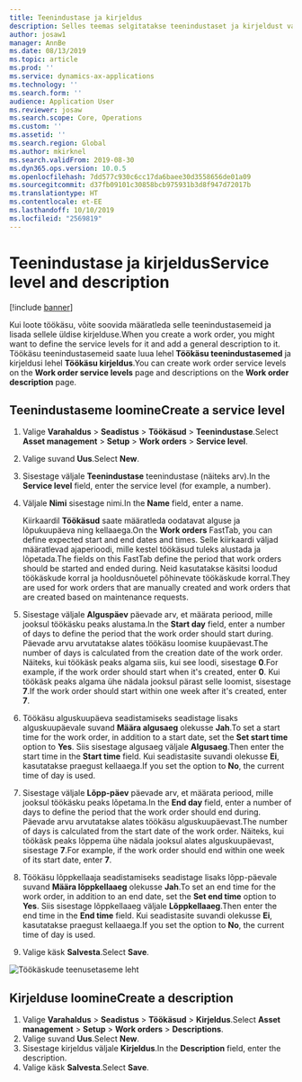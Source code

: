 ```yaml
---
title: Teenindustase ja kirjeldus
description: Selles teemas selgitatakse teenindustaset ja kirjeldust varahalduses.
author: josaw1
manager: AnnBe
ms.date: 08/13/2019
ms.topic: article
ms.prod: ''
ms.service: dynamics-ax-applications
ms.technology: ''
ms.search.form: ''
audience: Application User
ms.reviewer: josaw
ms.search.scope: Core, Operations
ms.custom: ''
ms.assetid: ''
ms.search.region: Global
ms.author: mkirknel
ms.search.validFrom: 2019-08-30
ms.dyn365.ops.version: 10.0.5
ms.openlocfilehash: 7dd577c930c6cc17da6baee30d3558656de01a09
ms.sourcegitcommit: d37fb09101c30858bcb975931b3d8f947d72017b
ms.translationtype: HT
ms.contentlocale: et-EE
ms.lasthandoff: 10/10/2019
ms.locfileid: "2569819"
---
```

# <a name="service-level-and-description"></a><span data-ttu-id="db8af-103">Teenindustase ja kirjeldus</span><span class="sxs-lookup"><span data-stu-id="db8af-103">Service level and description</span></span>

[!include [banner](../../includes/banner.md)]

 

<span data-ttu-id="db8af-104">Kui loote töökäsu, võite soovida määratleda selle teenindustasemeid ja lisada sellele üldise kirjelduse.</span><span class="sxs-lookup"><span data-stu-id="db8af-104">When you create a work order, you might want to define the service levels for it and add a general description to it.</span></span> <span data-ttu-id="db8af-105">Töökäsu teenindustasemeid saate luua lehel **Töökäsu teenindustasemed** ja kirjeldusi lehel **Töökäsu kirjeldus**.</span><span class="sxs-lookup"><span data-stu-id="db8af-105">You can create work order service levels on the **Work order service levels** page and descriptions on the **Work order description** page.</span></span>

## <a name="create-a-service-level"></a><span data-ttu-id="db8af-106">Teenindustaseme loomine</span><span class="sxs-lookup"><span data-stu-id="db8af-106">Create a service level</span></span>

1. <span data-ttu-id="db8af-107">Valige **Varahaldus** \> **Seadistus** \> **Töökäsud** \> **Teenindustase**.</span><span class="sxs-lookup"><span data-stu-id="db8af-107">Select **Asset management** \> **Setup** \> **Work orders** \> **Service level**.</span></span>
2. <span data-ttu-id="db8af-108">Valige suvand **Uus**.</span><span class="sxs-lookup"><span data-stu-id="db8af-108">Select **New**.</span></span>
3. <span data-ttu-id="db8af-109">Sisestage väljale **Teenindustase** teenindustase (näiteks arv).</span><span class="sxs-lookup"><span data-stu-id="db8af-109">In the **Service level** field, enter the service level (for example, a number).</span></span>
4. <span data-ttu-id="db8af-110">Väljale **Nimi** sisestage nimi.</span><span class="sxs-lookup"><span data-stu-id="db8af-110">In the **Name** field, enter a name.</span></span>

    <span data-ttu-id="db8af-111">Kiirkaardil **Töökäsud** saate määratleda oodatavat alguse ja lõpukuupäeva ning kellaaega.</span><span class="sxs-lookup"><span data-stu-id="db8af-111">On the **Work orders** FastTab, you can define expected start and end dates and times.</span></span> <span data-ttu-id="db8af-112">Selle kiirkaardi väljad määratlevad ajaperioodi, mille kestel töökäsud tuleks alustada ja lõpetada.</span><span class="sxs-lookup"><span data-stu-id="db8af-112">The fields on this FastTab define the period that work orders should be started and ended during.</span></span> <span data-ttu-id="db8af-113">Neid kasutatakse käsitsi loodud töökäskude korral ja hooldusnõuetel põhinevate töökäskude korral.</span><span class="sxs-lookup"><span data-stu-id="db8af-113">They are used for work orders that are manually created and work orders that are created based on maintenance requests.</span></span> 

5. <span data-ttu-id="db8af-114">Sisestage väljale **Alguspäev** päevade arv, et määrata periood, mille jooksul töökäsku peaks alustama.</span><span class="sxs-lookup"><span data-stu-id="db8af-114">In the **Start day** field, enter a number of days to define the period that the work order should start during.</span></span> <span data-ttu-id="db8af-115">Päevade arvu arvutatakse alates töökäsu loomise kuupäevast.</span><span class="sxs-lookup"><span data-stu-id="db8af-115">The number of days is calculated from the creation date of the work order.</span></span> <span data-ttu-id="db8af-116">Näiteks, kui töökäsk peaks algama siis, kui see loodi, sisestage **0**.</span><span class="sxs-lookup"><span data-stu-id="db8af-116">For example, if the work order should start when it's created, enter **0**.</span></span> <span data-ttu-id="db8af-117">Kui töökäsk peaks algama ühe nädala jooksul pärast selle loomist, sisestage **7**.</span><span class="sxs-lookup"><span data-stu-id="db8af-117">If the work order should start within one week after it's created, enter **7**.</span></span>
6. <span data-ttu-id="db8af-118">Töökäsu alguskuupäeva seadistamiseks seadistage lisaks alguskuupäevale suvand **Määra algusaeg** olekusse **Jah**.</span><span class="sxs-lookup"><span data-stu-id="db8af-118">To set a start time for the work order, in addition to a start date, set the **Set start time** option to **Yes**.</span></span> <span data-ttu-id="db8af-119">Siis sisestage algusaeg väljale **Algusaeg**.</span><span class="sxs-lookup"><span data-stu-id="db8af-119">Then enter the start time in the **Start time** field.</span></span> <span data-ttu-id="db8af-120">Kui seadistasite suvandi olekusse **Ei**, kasutatakse praegust kellaaega.</span><span class="sxs-lookup"><span data-stu-id="db8af-120">If you set the option to **No**, the current time of day is used.</span></span>
7. <span data-ttu-id="db8af-121">Sisestage väljale **Lõpp-päev** päevade arv, et määrata periood, mille jooksul töökäsku peaks lõpetama.</span><span class="sxs-lookup"><span data-stu-id="db8af-121">In the **End day** field, enter a number of days to define the period that the work order should end during.</span></span> <span data-ttu-id="db8af-122">Päevade arvu arvutatakse alates töökäsu alguskuupäevast.</span><span class="sxs-lookup"><span data-stu-id="db8af-122">The number of days is calculated from the start date of the work order.</span></span> <span data-ttu-id="db8af-123">Näiteks, kui töökäsk peaks lõppema ühe nädala jooksul alates alguskuupäevast, sisestage **7**.</span><span class="sxs-lookup"><span data-stu-id="db8af-123">For example, if the work order should end within one week of its start date, enter **7**.</span></span>
8. <span data-ttu-id="db8af-124">Töökäsu lõppkellaaja seadistamiseks seadistage lisaks lõpp-päevale suvand **Määra lõppkellaaeg** olekusse **Jah**.</span><span class="sxs-lookup"><span data-stu-id="db8af-124">To set an end time for the work order, in addition to an end date, set the **Set end time** option to **Yes**.</span></span> <span data-ttu-id="db8af-125">Siis sisestage lõppkellaaeg väljale **Lõppkellaaeg**.</span><span class="sxs-lookup"><span data-stu-id="db8af-125">Then enter the end time in the **End time** field.</span></span> <span data-ttu-id="db8af-126">Kui seadistasite suvandi olekusse **Ei**, kasutatakse praegust kellaaega.</span><span class="sxs-lookup"><span data-stu-id="db8af-126">If you set the option to **No**, the current time of day is used.</span></span>
9. <span data-ttu-id="db8af-127">Valige käsk **Salvesta**.</span><span class="sxs-lookup"><span data-stu-id="db8af-127">Select **Save**.</span></span>

![Töökäskude teenusetaseme leht](media/19-setup-for-work-orders.png)

## <a name="create-a-description"></a><span data-ttu-id="db8af-129">Kirjelduse loomine</span><span class="sxs-lookup"><span data-stu-id="db8af-129">Create a description</span></span>

1. <span data-ttu-id="db8af-130">Valige **Varahaldus** \> **Seadistus** \> **Töökäsud** \> **Kirjeldus**.</span><span class="sxs-lookup"><span data-stu-id="db8af-130">Select **Asset management** \> **Setup** \> **Work orders** \> **Descriptions**.</span></span>
2. <span data-ttu-id="db8af-131">Valige suvand **Uus**.</span><span class="sxs-lookup"><span data-stu-id="db8af-131">Select **New**.</span></span>
3. <span data-ttu-id="db8af-132">Sisestage kirjeldus väljale **Kirjeldus**.</span><span class="sxs-lookup"><span data-stu-id="db8af-132">In the **Description** field, enter the description.</span></span>
4. <span data-ttu-id="db8af-133">Valige käsk **Salvesta**.</span><span class="sxs-lookup"><span data-stu-id="db8af-133">Select **Save**.</span></span>
